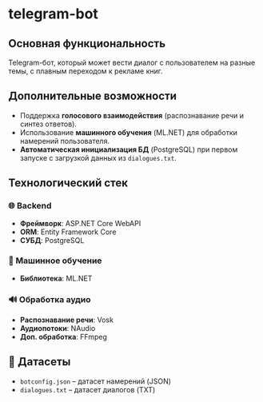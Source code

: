 # telegram-bot
## Основная функциональность
Telegram-бот, который может вести диалог с пользователем на разные темы, с плавным переходом к рекламе книг.

## Дополнительные возможности
- Поддержка **голосового взаимодействия** (распознавание речи и синтез ответов).
- Использование **машинного обучения** (ML.NET) для обработки намерений пользователя.
- **Автоматическая инициализация БД** (PostgreSQL) при первом запуске с загрузкой данных из `dialogues.txt`.

## Технологический стек
### 🌐 Backend
- **Фреймворк**: ASP.NET Core WebAPI
- **ORM**: Entity Framework Core
- **СУБД**: PostgreSQL

### 🤖 Машинное обучение  
- **Библиотека**: ML.NET

### 🔊 Обработка аудио
- **Распознавание речи**: Vosk
- **Аудиопотоки**: NAudio
- **Доп. обработка**: FFmpeg

## 📂 Датасеты  
- `botconfig.json` – датасет намерений (JSON)
- `dialogues.txt` – датасет диалогов (TXT)
